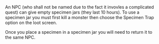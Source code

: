 ---
---
An NPC (who shall not be named due to the fact it invovles a complicated quest) can give empty specimen jars (they last 10 hours). To use a specimen jar you must first kill a monster then choose the Specimen Trap option on the loot screen.

Once you place a specimen in a specimen jar you will need to return it to the same NPC.